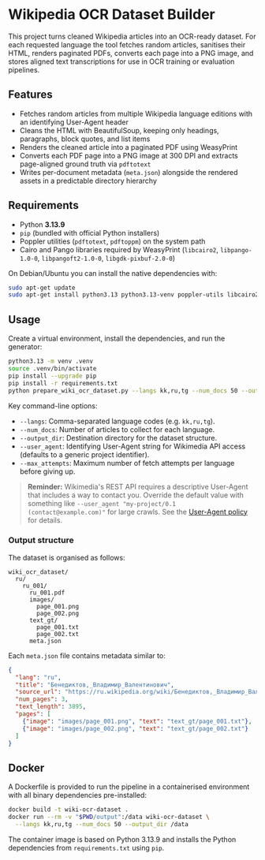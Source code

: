 # Wikipedia OCR Dataset Builder

This project turns cleaned Wikipedia articles into an OCR-ready dataset. For each requested language the tool fetches random
articles, sanitises their HTML, renders paginated PDFs, converts each page into a PNG image, and stores aligned text
transcriptions for use in OCR training or evaluation pipelines.

## Features

- Fetches random articles from multiple Wikipedia language editions with an identifying User-Agent header
- Cleans the HTML with BeautifulSoup, keeping only headings, paragraphs, block quotes, and list items
- Renders the cleaned article into a paginated PDF using WeasyPrint
- Converts each PDF page into a PNG image at 300 DPI and extracts page-aligned ground truth via `pdftotext`
- Writes per-document metadata (`meta.json`) alongside the rendered assets in a predictable directory hierarchy

## Requirements

- Python **3.13.9**
- `pip` (bundled with official Python installers)
- Poppler utilities (`pdftotext`, `pdftoppm`) on the system path
- Cairo and Pango libraries required by WeasyPrint (`libcairo2`, `libpango-1.0-0`, `libpangoft2-1.0-0`, `libgdk-pixbuf-2.0-0`)

On Debian/Ubuntu you can install the native dependencies with:

```bash
sudo apt-get update
sudo apt-get install python3.13 python3.13-venv poppler-utils libcairo2 libpango-1.0-0 libpangoft2-1.0-0 libgdk-pixbuf-2.0-0 fonts-dejavu
```

## Usage

Create a virtual environment, install the dependencies, and run the generator:

```bash
python3.13 -m venv .venv
source .venv/bin/activate
pip install --upgrade pip
pip install -r requirements.txt
python prepare_wiki_ocr_dataset.py --langs kk,ru,tg --num_docs 50 --output_dir ./wiki_ocr_dataset
```

Key command-line options:

- `--langs`: Comma-separated language codes (e.g. `kk,ru,tg`).
- `--num_docs`: Number of articles to collect for each language.
- `--output_dir`: Destination directory for the dataset structure.
- `--user_agent`: Identifying User-Agent string for Wikimedia API access (defaults to a generic project identifier).
- `--max_attempts`: Maximum number of fetch attempts per language before giving up.

> **Reminder:** Wikimedia's REST API requires a descriptive User-Agent that includes a way to contact you. Override the default
> value with something like `--user_agent "my-project/0.1 (contact@example.com)"` for large crawls. See the
> [User-Agent policy](https://meta.wikimedia.org/wiki/User-Agent_policy) for details.

### Output structure

The dataset is organised as follows:

```
wiki_ocr_dataset/
  ru/
    ru_001/
      ru_001.pdf
      images/
        page_001.png
        page_002.png
      text_gt/
        page_001.txt
        page_002.txt
      meta.json
```

Each `meta.json` file contains metadata similar to:

```json
{
  "lang": "ru",
  "title": "Бенедиктов,_Владимир_Валентинович",
  "source_url": "https://ru.wikipedia.org/wiki/Бенедиктов,_Владимир_Валентинович",
  "num_pages": 3,
  "text_length": 3895,
  "pages": [
    {"image": "images/page_001.png", "text": "text_gt/page_001.txt"},
    {"image": "images/page_002.png", "text": "text_gt/page_002.txt"}
  ]
}
```

## Docker

A Dockerfile is provided to run the pipeline in a containerised environment with all binary dependencies pre-installed:

```bash
docker build -t wiki-ocr-dataset .
docker run --rm -v "$PWD/output":/data wiki-ocr-dataset \
  --langs kk,ru,tg --num_docs 50 --output_dir /data
```

The container image is based on Python 3.13.9 and installs the Python dependencies from `requirements.txt` using `pip`.
